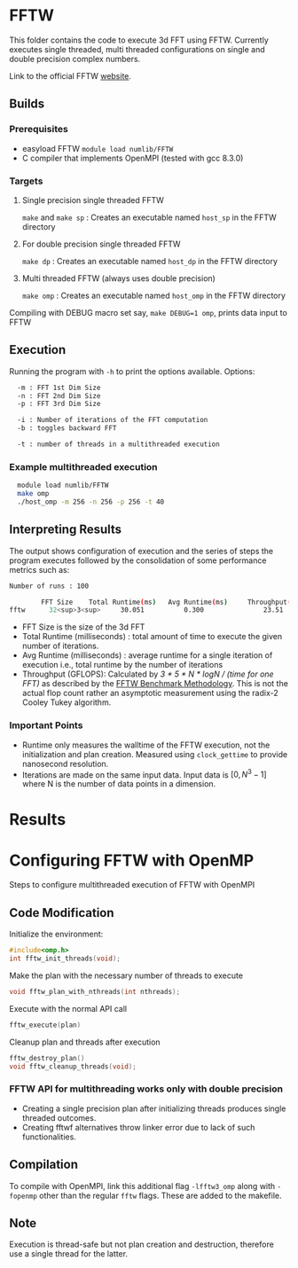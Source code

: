 # FFTW

This folder contains the code to execute 3d FFT using FFTW. Currently executes
single threaded, multi threaded configurations on single and double precision
complex numbers.

Link to the official FFTW [website](http://www.fftw.org/).

## Builds

### Prerequisites

- easyload FFTW `module load numlib/FFTW`
- C compiler that implements OpenMPI (tested with gcc 8.3.0)

### Targets

1. Single precision single threaded FFTW

   `make` and `make sp` : Creates an executable named `host_sp` in the FFTW directory

2. For double precision single threaded FFTW

   `make dp` : Creates an executable named `host_dp` in the FFTW directory

3. Multi threaded FFTW (always uses double precision)

   `make omp` : Creates an executable named `host_omp` in the FFTW directory

Compiling with DEBUG macro set say, `make DEBUG=1 omp`, prints data input to
  FFTW

## Execution

Running the program with `-h` to print the options available.
Options:

```bash
  -m : FFT 1st Dim Size
  -n : FFT 2nd Dim Size
  -p : FFT 3rd Dim Size

  -i : Number of iterations of the FFT computation
  -b : toggles backward FFT

  -t : number of threads in a multithreaded execution
```

### Example multithreaded execution

```bash
  module load numlib/FFTW
  make omp
  ./host_omp -m 256 -n 256 -p 256 -t 40
```

## Interpreting Results

The output shows configuration of execution and the series of steps the program
executes followed by the consolidation of some performance metrics such as:

```bash
Number of runs : 100

        FFT Size    Total Runtime(ms)   Avg Runtime(ms)     Throughput(GFLOPS)
fftw      32<sup>3<sup>     30.051          0.300               23.51
```

- FFT Size is the size of the 3d FFT
- Total Runtime (milliseconds) : total amount of time to execute the given
  number of iterations.
- Avg Runtime (milliseconds) : average runtime for a single iteration of execution i.e.,
  total runtime by the number of iterations
- Throughput (GFLOPS): Calculated by *3 * 5 * N * logN / (time for one FFT)* as described
  by the [FFTW Benchmark Methodology](http://www.fftw.org/speed/method.html).
  This is not the actual flop count rather an asymptotic measurement using the
  radix-2 Cooley Tukey algorithm.

### Important Points

- Runtime only measures the walltime of the FFTW execution, not the
  initialization and plan creation. Measured using `clock_gettime` to provide
  nanosecond resolution.
- Iterations are made on the same input data. Input data is $[0, N^3 - 1]$ where
  N is the number of data points in a dimension.

#  Results

# Configuring FFTW with OpenMP

Steps to configure multithreaded execution of FFTW with OpenMPI

## Code Modification

Initialize the environment:

  ```C
  #include<omp.h>
  int fftw_init_threads(void);
  ```

Make the plan with the necessary number of threads to execute

  ```C
  void fftw_plan_with_nthreads(int nthreads);
  ```

Execute with the normal API call

  ```C
  fftw_execute(plan)
  ```

Cleanup plan and threads after execution

  ```C
  fftw_destroy_plan()
  void fftw_cleanup_threads(void);
  ```

### FFTW API for multithreading works only with double precision

- Creating a single precision plan after initializing threads produces single
   threaded outcomes.
- Creating fftwf alternatives throw linker error due to lack of such
   functionalities.

## Compilation

To compile with OpenMPI, link this additional flag `-lfftw3_omp` along with
`-fopenmp` other than the regular `fftw` flags. These are added to the makefile.

## Note

Execution is thread-safe but not plan creation and destruction, therefore use a
single thread for the latter.
